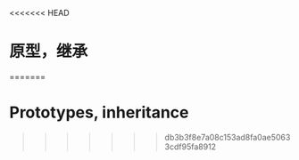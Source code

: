 <<<<<<< HEAD
# 原型，继承
=======
# Prototypes, inheritance
>>>>>>> db3b3f8e7a08c153ad8fa0ae50633cdf95fa8912
